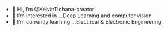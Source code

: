- 👋 Hi, I’m @KelvinTichana-creator
- 👀 I’m interested in ...Deep Learning and computer vision
- 🌱 I’m currently learning ...Electrical & Electronic Engineering


<!---
KelvinTichana-creator/KelvinTichana-creator is a ✨ special ✨ repository because its `README.md` (this file) appears on your GitHub profile.
You can click the Preview link to take a look at your changes.
--->
